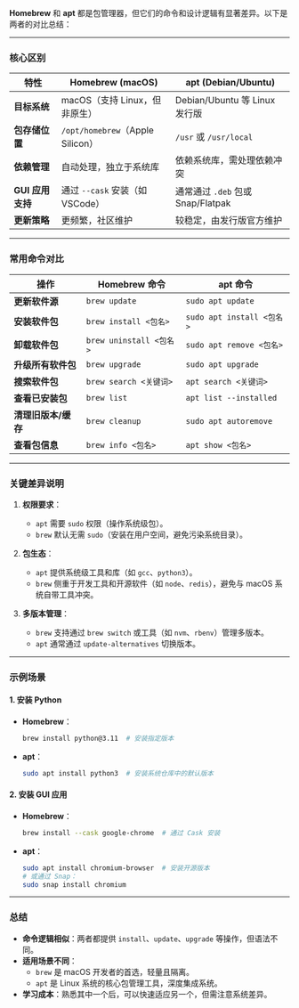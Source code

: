 **Homebrew** 和 **apt** 都是包管理器，但它们的命令和设计逻辑有显著差异。以下是两者的对比总结：

---

### **核心区别**
| **特性**         | **Homebrew (macOS)**             | **apt (Debian/Ubuntu)**           |
| ---------------- | -------------------------------- | --------------------------------- |
| **目标系统**     | macOS（支持 Linux，但非原生）    | Debian/Ubuntu 等 Linux 发行版     |
| **包存储位置**   | `/opt/homebrew`（Apple Silicon） | `/usr` 或 `/usr/local`            |
| **依赖管理**     | 自动处理，独立于系统库           | 依赖系统库，需处理依赖冲突        |
| **GUI 应用支持** | 通过 `--cask` 安装（如 VSCode）  | 通常通过 `.deb` 包或 Snap/Flatpak |
| **更新策略**     | 更频繁，社区维护                 | 较稳定，由发行版官方维护          |

---

### **常用命令对比**
| **操作**            | **Homebrew 命令**       | **apt 命令**              |
| ------------------- | ----------------------- | ------------------------- |
| **更新软件源**      | `brew update`           | `sudo apt update`         |
| **安装软件包**      | `brew install <包名>`   | `sudo apt install <包名>` |
| **卸载软件包**      | `brew uninstall <包名>` | `sudo apt remove <包名>`  |
| **升级所有软件包**  | `brew upgrade`          | `sudo apt upgrade`        |
| **搜索软件包**      | `brew search <关键词>`  | `apt search <关键词>`     |
| **查看已安装包**    | `brew list`             | `apt list --installed`    |
| **清理旧版本/缓存** | `brew cleanup`          | `sudo apt autoremove`     |
| **查看包信息**      | `brew info <包名>`      | `apt show <包名>`         |

---

### **关键差异说明**
1. **权限要求**：
   - `apt` 需要 `sudo` 权限（操作系统级包）。
   - `brew` 默认无需 `sudo`（安装在用户空间，避免污染系统目录）。

2. **包生态**：
   - `apt` 提供系统级工具和库（如 `gcc`、`python3`）。
   - `brew` 侧重于开发工具和开源软件（如 `node`、`redis`），避免与 macOS 系统自带工具冲突。

3. **多版本管理**：
   - `brew` 支持通过 `brew switch` 或工具（如 `nvm`、`rbenv`）管理多版本。
   - `apt` 通常通过 `update-alternatives` 切换版本。

---

### **示例场景**
#### 1. **安装 Python**
- **Homebrew**：
  ```bash
  brew install python@3.11  # 安装指定版本
  ```
- **apt**：
  ```bash
  sudo apt install python3  # 安装系统仓库中的默认版本
  ```

#### 2. **安装 GUI 应用**
- **Homebrew**：
  ```bash
  brew install --cask google-chrome  # 通过 Cask 安装
  ```
- **apt**：
  ```bash
  sudo apt install chromium-browser  # 安装开源版本
  # 或通过 Snap：
  sudo snap install chromium
  ```

---

### **总结**
- **命令逻辑相似**：两者都提供 `install`、`update`、`upgrade` 等操作，但语法不同。
- **适用场景不同**：
  - `brew` 是 macOS 开发者的首选，轻量且隔离。
  - `apt` 是 Linux 系统的核心包管理工具，深度集成系统。
- **学习成本**：熟悉其中一个后，可以快速适应另一个，但需注意系统差异。